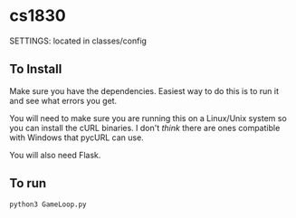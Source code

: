 # cs1830



SETTINGS: located in classes/config

## To Install

Make sure you have the dependencies. Easiest way to do this is to run it and see what errors you get. 

You will need to make sure you are running this on a Linux/Unix system so you can install the cURL binaries. I don't _think_ there are ones compatible with Windows that pycURL can use. 

You will also need Flask.

## To run

`python3 GameLoop.py` 
